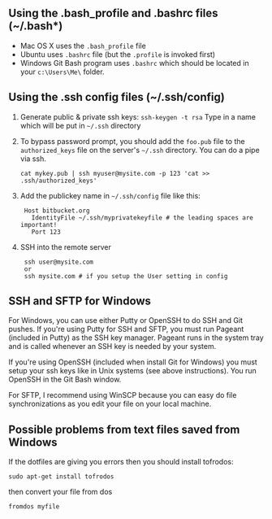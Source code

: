 Using the .bash_profile and .bashrc files (~/.bash*)
----------------------------------------
* Mac OS X uses the `.bash_profile` file 
* Ubuntu uses `.bashrc` file (but the `.profile` is invoked first) 
* Windows Git Bash program uses `.bashrc` which should be located in your `c:\Users\Me\` folder. 


Using the .ssh config files (~/.ssh/config)
--------------------------
1. Generate public & private ssh keys:
          `ssh-keygen -t rsa`
    Type in a name which will be put in `~/.ssh` directory

2. To bypass password prompt, you should add the `foo.pub` file to the `authorized_keys` file on the
server's `~/.ssh` directory. You can do a pipe via ssh.
    
    `cat mykey.pub | ssh myuser@mysite.com -p 123 'cat >> .ssh/authorized_keys' `

3. Add the publickey name in `~/.ssh/config` file like this:

        Host bitbucket.org
          IdentityFile ~/.ssh/myprivatekeyfile # the leading spaces are important!
          Port 123

4. SSH into the remote server 

        ssh user@mysite.com
        or
        ssh mysite.com # if you setup the User setting in config

SSH and SFTP for Windows
-----------------------
For Windows, you can use either Putty or OpenSSH to do SSH and Git pushes.
If you're using Putty for SSH and SFTP, you must run Pageant (included in Putty) as the SSH key manager.
Pageant runs in the system tray and is called whenever an SSH key is needed by your system. 

If you're using OpenSSH (included when install Git for Windows) you must setup your ssh keys like
in Unix systems (see above instructions). You run OpenSSH in the Git Bash window.

For SFTP, I recommend using WinSCP because you can easy do file synchronizations as you edit your file on your local machine.

Possible problems from text files saved from Windows
----------------------------------------------------
If the dotfiles are giving you errors then you should install tofrodos:

```    
sudo apt-get install tofrodos
```
then convert your file from dos
```
fromdos myfile
```
